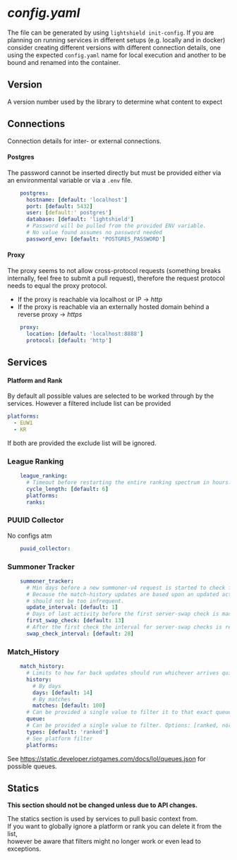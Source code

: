 # _config.yaml_

The file can be generated by using `lightshield init-config`. 
If you are planning on running services in different setups (e.g. locally and in docker) consider creating different
versions with different connection details, one using the expected `config.yaml` name for local execution and another
to be bound and renamed into the container.


## Version

A version number used by the library to determine what content
to expect

## Connections

Connection details for inter- or external connections.

#### Postgres
The password cannot be inserted directly but must be provided either
via an environmental variable or via a `.env` file.

```yaml
    postgres:
      hostname: [default: 'localhost']
      port: [default: 5432]
      user: [default:' postgres']
      database: [default: 'lightshield']
      # Password will be pulled from the provided ENV variable.
      # No value found assumes no password needed
      password_env: [default: 'POSTGRES_PASSWORD']
```
#### Proxy
The proxy seems to not allow cross-protocol requests (something breaks internally, feel free to submit a pull request),
therefore the request protocol needs to equal the proxy protocol.  
- If the proxy is reachable via localhost or IP -> *http*
- If the proxy is reachable via an externally hosted domain behind a reverse proxy -> *https*
```yaml
    proxy:
      location: [default: 'localhost:8888']
      protocol: [default: 'http']
```

## Services

#### Platform and Rank
By default all possible values are selected to be worked through by the services. However a filtered include list can be 
provided
```yaml
platforms:
  - EUW1
  - KR
```
If both are provided the exclude list will be ignored.


### League Ranking
```yaml
    league_ranking:
      # Timeout before restarting the entire ranking spectrum in hours. Timeout starts the moment any division is done.
      cycle_length: [default: 6]
      platforms:
      ranks:
```
### PUUID Collector
No configs atm

```yaml
    puuid_collector:
```

### Summoner Tracker
```yaml
    summoner_tracker:
      # Min days before a new summoner-v4 request is started to check for updates
      # Because the match-history updates are based upon an updated activity value provided by this service the updates
      # should not be too infrequent.
      update_interval: [default: 1]
      # Days of last activity before the first server-swap check is made.
      first_swap_check: [default: 13]
      # After the first check the interval for server-swap checks is reduced.
      swap_check_interval: [default: 28]
```

### Match_History
```yaml
    match_history:
      # Limits to how far back updates should run whichever arrives quicker
      history:
        # By days
        days: [default: 14]
        # By matches
        matches: [default: 100]
      # Can be provided a single value to filter it to that exact queue [No multi-selection possible]
      queue:
      # Can be provided a single value to filter. Options: [ranked, normal, tourney, tutorial] 
      types: [default: 'ranked']
      # See platform filter
      platforms:
```
See https://static.developer.riotgames.com/docs/lol/queues.json for possible queues.


## Statics
**This section should not be changed unless due to API changes.**  

The statics section is used by services to pull basic context from.  
If you want to globally ignore a platform or rank you can delete it from the list,  
however be aware that filters might no longer work or even lead to exceptions.
